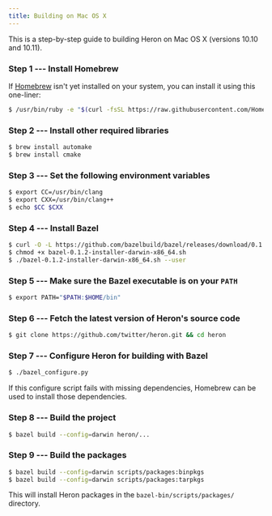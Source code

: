 ```yaml
---
title: Building on Mac OS X
---
```


This is a step-by-step guide to building Heron on Mac OS X (versions 10.10 and
  10.11).

### Step 1 --- Install Homebrew

If [Homebrew](http://brew.sh/) isn't yet installed on your system, you can
install it using this one-liner:

```bash
$ /usr/bin/ruby -e "$(curl -fsSL https://raw.githubusercontent.com/Homebrew/install/master/install)"
```

### Step 2 --- Install other required libraries

```bash
$ brew install automake
$ brew install cmake
```

### Step 3 --- Set the following environment variables

```bash
$ export CC=/usr/bin/clang
$ export CXX=/usr/bin/clang++
$ echo $CC $CXX
```

### Step 4 --- Install Bazel

```bash
$ curl -O -L https://github.com/bazelbuild/bazel/releases/download/0.1.2/bazel-0.1.2-installer-darwin-x86_64.sh
$ chmod +x bazel-0.1.2-installer-darwin-x86_64.sh
$ ./bazel-0.1.2-installer-darwin-x86_64.sh --user
```

### Step 5 --- Make sure the Bazel executable is on your `PATH`

```bash
$ export PATH="$PATH:$HOME/bin"
```

### Step 6 --- Fetch the latest version of Heron's source code

```bash
$ git clone https://github.com/twitter/heron.git && cd heron
```

### Step 7 --- Configure Heron for building with Bazel

```bash
$ ./bazel_configure.py
```

If this configure script fails with missing dependencies, Homebrew can be used
to install those dependencies.

### Step 8 --- Build the project

```bash
$ bazel build --config=darwin heron/...
```

### Step 9 --- Build the packages

```bash
$ bazel build --config=darwin scripts/packages:binpkgs
$ bazel build --config=darwin scripts/packages:tarpkgs
```

This will install Heron packages in the `bazel-bin/scripts/packages/` directory.
